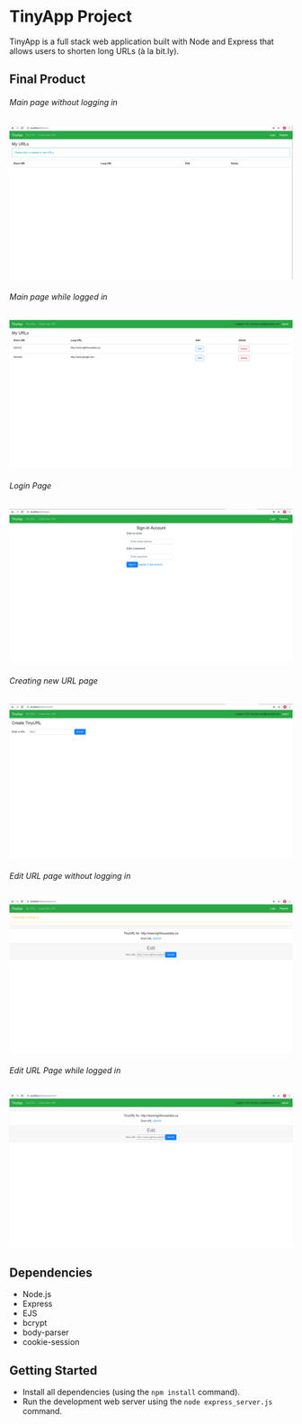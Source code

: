 # TinyApp Project

TinyApp is a full stack web application built with Node and Express that allows users to shorten long URLs (à la bit.ly).

## Final Product

###### Main page without logging in
!["MainPage without logging in"](https://github.com/mab321/tinyapp/blob/master/pics/mainPageNoLogin.png?raw=true)

###### Main page while logged in
!["MainPage while logged in"](https://github.com/mab321/tinyapp/blob/master/pics/loginMain.png?raw=true)

###### Login Page
!["screenshot description"](https://github.com/mab321/tinyapp/blob/master/pics/login.png?raw=true)

###### Creating new URL page
!["Creating new URL"](https://github.com/mab321/tinyapp/blob/master/pics/newURL.png?raw=true)


###### Edit URL page without logging in
!["short url edit page without logging in"](https://github.com/mab321/tinyapp/blob/master/pics/EditUrlWithoutLogin.png?raw=true)


###### Edit URL Page while logged in
!["short url edit page while logged in"](https://github.com/mab321/tinyapp/blob/master/pics/EditUrl.png?raw=true)

## Dependencies

- Node.js
- Express
- EJS
- bcrypt
- body-parser
- cookie-session


## Getting Started

- Install all dependencies (using the `npm install` command).
- Run the development web server using the `node express_server.js` command.
